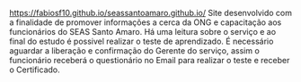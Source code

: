https://fabiosf10.github.io/seassantoamaro.github.io/
Site desenvolvido com a finalidade de promover informações a cerca da ONG e capacitação aos funcionários do SEAS Santo Amaro. Há uma leitura sobre o serviço e ao final do estudo é possivel realizar o teste de aprendizado. É necessário aguardar a liberação e confirmação do Gerente do serviço, assim o funcionário receberá o questionário no Email para realizar o teste e receber o Certificado.
